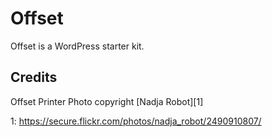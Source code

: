 # Offset

Offset is a WordPress starter kit.

## Credits

Offset Printer Photo copyright [Nadja Robot][1]

 1: https://secure.flickr.com/photos/nadja_robot/2490910807/
